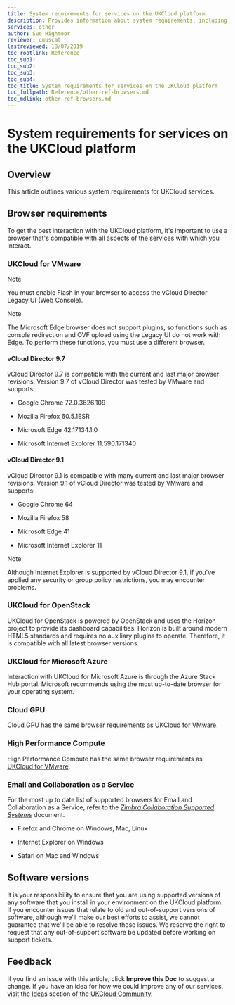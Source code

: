 ```yaml
---
title: System requirements for services on the UKCloud platform
description: Provides information about system requirements, including browser versions, for various services on the UKCloud platform
services: other
author: Sue Highmoor
reviewer: cmuscat
lastreviewed: 18/07/2019
toc_rootlink: Reference
toc_sub1: 
toc_sub2:
toc_sub3:
toc_sub4:
toc_title: System requirements for services on the UKCloud platform
toc_fullpath: Reference/other-ref-browsers.md
toc_mdlink: other-ref-browsers.md
---
```


# System requirements for services on the UKCloud platform

## Overview

This article outlines various system requirements for UKCloud services.

## Browser requirements

To get the best interaction with the UKCloud platform, it's important to use a browser that's compatible with all aspects of the services with which you interact.

### UKCloud for VMware

> [!NOTE]
> You must enable Flash in your browser to access the vCloud Director Legacy UI (Web Console).

> [!NOTE]
> The Microsoft Edge browser does not support plugins, so functions such as console redirection and OVF upload using the Legacy UI do not work with Edge. To perform these functions, you must use a different browser.

#### vCloud Director 9.7

vCloud Director 9.7 is compatible with the current and last major browser revisions. Version 9.7 of vCloud Director was tested by VMware and supports:

- Google Chrome 72.0.3626.109

- Mozilla Firefox 60.5.1ESR

- Microsoft Edge 42.17134.1.0

- Microsoft Internet Explorer 11.590.171340

#### vCloud Director 9.1

vCloud Director 9.1 is compatible with many current and last major browser revisions. Version 9.1 of vCloud Director was tested by VMware and supports:

- Google Chrome 64

- Mozilla Firefox 58

- Microsoft Edge 41

- Microsoft Internet Explorer 11

> [!NOTE]
> Although Internet Explorer is supported by vCloud Director 9.1, if you've applied any security or group policy restrictions, you may encounter problems.

### UKCloud for OpenStack

UKCloud for OpenStack is powered by OpenStack and uses the Horizon project to provide its dashboard capabilities. Horizon is built around modern HTML5 standards and requires no auxiliary plugins to operate. Therefore, it is compatible with all latest browser versions.

### UKCloud for Microsoft Azure

Interaction with UKCloud for Microsoft Azure is through the Azure Stack Hub portal. Microsoft recommends using the most up-to-date browser for your operating system.

### Cloud GPU

Cloud GPU has the same browser requirements as [UKCloud for VMware](#ukcloud-for-vmware).

### High Performance Compute

High Performance Compute has the same browser requirements as [UKCloud for VMware](#ukcloud-for-vmware).

### Email and Collaboration as a Service

For the most up to date list of supported browsers for Email and Collaboration as a Service, refer to the [*Zimbra Collaboration Supported Systems*](https://wiki.zimbra.com/wiki/Zimbra_Releases/8.7.0/Supported_Systems) document.

- Firefox and Chrome on Windows, Mac, Linux

- Internet Explorer on Windows

- Safari on Mac and Windows

## Software versions

It is your responsibility to ensure that you are using supported versions of any software that you install in your environment on the UKCloud platform. If you encounter issues that relate to old and out-of-support versions of software, although we'll make our best efforts to assist, we cannot guarantee that we'll be able to resolve those issues. We reserve the right to request that any out-of-support software be updated before working on support tickets.

## Feedback

If you find an issue with this article, click **Improve this Doc** to suggest a change. If you have an idea for how we could improve any of our services, visit the [Ideas](https://community.ukcloud.com/ideas) section of the [UKCloud Community](https://community.ukcloud.com).
